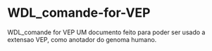 # WDL_comande-for-VEP
WDL_comande for VEP
UM documento feito para poder ser usado a extensao VEP, como anotador do genoma humano.